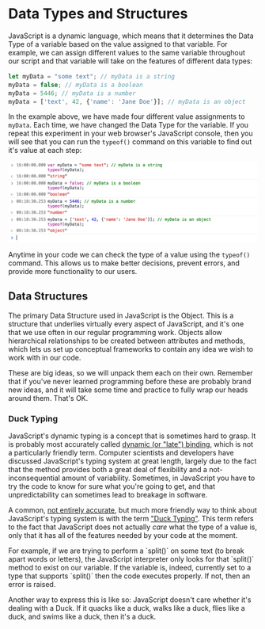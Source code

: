 # Data Types and Structures

JavaScript is a dynamic language, which means that it determines the Data Type of a variable based on the value assigned to that variable. For example, we can assign different values to the same variable throughout our script and that variable will take on the features of different data types:

```js
let myData = "some text"; // myData is a string
myData = false; // myData is a boolean
myData = 5446; // myData is a number
myData = ['text', 42, {'name': 'Jane Doe'}]; // myData is an object
```
In the example above, we have made four different value assignments to `myData`. Each time, we have changed the Data Type for the variable. If you repeat this experiment in your web browser's JavaScript console, then you will see that you can run the `typeof()` command on this variable to find out it's value at each step:

![Type checking in the JS console.](/images/types-in-console.png)

Anytime in your code we can check the type of a value using the `typeof()` command. This allows us to make better decisions, prevent errors, and provide more functionality to our users. 

## Data Structures

The primary Data Structure used in JavaScript is the Object. This is a structure that underlies virtually every aspect of JavaScript, and it's one that we use often in our regular programming work. Objects allow hierarchical relationships to be created between attributes and methods, which lets us set up conceptual frameworks to contain any idea we wish to work with in our code.

These are big ideas, so we will unpack them each on their own. Remember that if you've never learned programming before these are probably brand new ideas, and it will take some time and practice to fully wrap our heads around them. That's OK.

<div class="tip-box">

<h3>Duck Typing</h3>

<p>JavaScript's dynamic typing is a concept that is sometimes hard to grasp. It is probably most accurately called <a href="https://en.wikipedia.org/wiki/Late_binding">dynamic (or "late") binding</a>, which is not a particularly friendly term. Computer scientists and developers have discussed JavaScript's typing system at great length, largely due to the fact that the method provides both a great deal of flexibility and a not-inconsequential amount of variability. Sometimes, in JavaScript you have to try the code to know for sure what you're going to get, and that unpredictability can sometimes lead to breakage in software.</p>

<p>A common, <a href="https://ericlippert.com/2014/01/02/what-is-duck-typing/">not entirely accurate</a>, but much more friendly way to think about JavaScript's typing system is with the term <a href="https://en.wikipedia.org/wiki/Duck_typing">"Duck Typing"</a>. This term refers to the fact that JavaScript does not actually <em>care</em> what the type of a value is, only that it has all of the features needed by your code at the moment.</p>

<p>For example, if we are trying to perform a `split()` on some text (to break apart words or letters), the JavaScript interpreter only looks for that `split()` method to exist on our variable. If the variable is, indeed, currently set to a type that supports `split()` then the code executes properly. If not, then an error is raised.</p>

<p>Another way to express this is like so: JavaScript doesn't care whether it's dealing with a Duck. If it quacks like a duck, walks like a duck, flies like a duck, and swims like a duck, then it's a duck.</p>

</div>